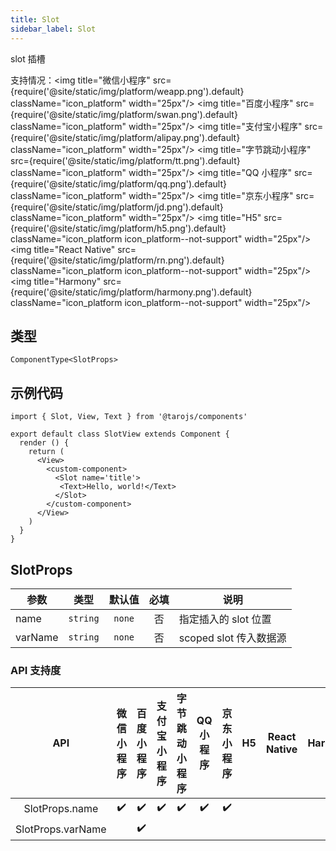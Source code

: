 ```yaml
---
title: Slot
sidebar_label: Slot
---
```


slot 插槽

支持情况：<img title="微信小程序" src={require('@site/static/img/platform/weapp.png').default} className="icon_platform" width="25px"/> <img title="百度小程序" src={require('@site/static/img/platform/swan.png').default} className="icon_platform" width="25px"/> <img title="支付宝小程序" src={require('@site/static/img/platform/alipay.png').default} className="icon_platform" width="25px"/> <img title="字节跳动小程序" src={require('@site/static/img/platform/tt.png').default} className="icon_platform" width="25px"/> <img title="QQ 小程序" src={require('@site/static/img/platform/qq.png').default} className="icon_platform" width="25px"/> <img title="京东小程序" src={require('@site/static/img/platform/jd.png').default} className="icon_platform" width="25px"/> <img title="H5" src={require('@site/static/img/platform/h5.png').default} className="icon_platform icon_platform--not-support" width="25px"/> <img title="React Native" src={require('@site/static/img/platform/rn.png').default} className="icon_platform icon_platform--not-support" width="25px"/> <img title="Harmony" src={require('@site/static/img/platform/harmony.png').default} className="icon_platform icon_platform--not-support" width="25px"/>

## 类型

```tsx
ComponentType<SlotProps>
```

## 示例代码

```tsx
import { Slot, View, Text } from '@tarojs/components'

export default class SlotView extends Component {
  render () {
    return (
      <View>
        <custom-component>
          <Slot name='title'>
           <Text>Hello, world!</Text>
          </Slot>
        </custom-component>
      </View>
    )
  }
}
```

## SlotProps

| 参数 | 类型 | 默认值 | 必填 | 说明 |
| --- | --- | :---: | :---: | --- |
| name | `string` | `none` | 否 | 指定插入的 slot 位置 |
| varName | `string` | `none` | 否 | scoped slot 传入数据源 |

### API 支持度

| API | 微信小程序 | 百度小程序 | 支付宝小程序 | 字节跳动小程序 | QQ 小程序 | 京东小程序 | H5 | React Native | Harmony |
| :---: | :---: | :---: | :---: | :---: | :---: | :---: | :---: | :---: | :---: |
| SlotProps.name | ✔️ | ✔️ | ✔️ | ✔️ | ✔️ | ✔️ |  |  |  |
| SlotProps.varName |  | ✔️ |  |  |  |  |  |  |  |
